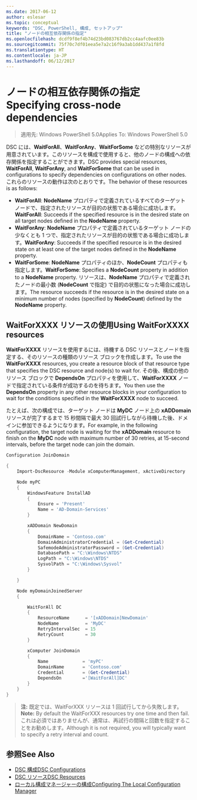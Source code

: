 ```yaml
---
ms.date: 2017-06-12
author: eslesar
ms.topic: conceptual
keywords: "DSC, PowerShell, 構成, セットアップ"
title: "ノードの相互依存関係の指定"
ms.openlocfilehash: dcdf9f8ef4b74d23bd083767db2cc4aafc0ee83b
ms.sourcegitcommit: 75f70c7df01eea5e7a2c16f9a3ab1dd437a1f8fd
ms.translationtype: HT
ms.contentlocale: ja-JP
ms.lasthandoff: 06/12/2017
---
```

# <a name="specifying-cross-node-dependencies"></a><span data-ttu-id="65851-103">ノードの相互依存関係の指定</span><span class="sxs-lookup"><span data-stu-id="65851-103">Specifying cross-node dependencies</span></span>

> <span data-ttu-id="65851-104">適用先: Windows PowerShell 5.0</span><span class="sxs-lookup"><span data-stu-id="65851-104">Applies To: Windows PowerShell 5.0</span></span>

<span data-ttu-id="65851-105">DSC には、**WaitForAll**、**WaitForAny**、**WaitForSome** などの特別なリソースが用意されています。このリソースを構成で使用すると、他のノードの構成への依存関係を指定することができます。</span><span class="sxs-lookup"><span data-stu-id="65851-105">DSC provides special resources, **WaitForAll**, **WaitForAny**, and **WaitForSome** that can be used in configurations to specify dependencies on configurations on other nodes.</span></span> <span data-ttu-id="65851-106">これらのリソースの動作は次のとおりです。</span><span class="sxs-lookup"><span data-stu-id="65851-106">The behavior of these resources is as follows:</span></span>

* <span data-ttu-id="65851-107">**WaitForAll**: **NodeName** プロパティで定義されているすべてのターゲット ノードで、指定されたリソースが目的の状態である場合に成功します。</span><span class="sxs-lookup"><span data-stu-id="65851-107">**WaitForAll**: Succeeds if the specified resource is in the desired state on all target nodes defined in the **NodeName** property.</span></span>
* <span data-ttu-id="65851-108">**WaitForAny**: **NodeName** プロパティで定義されているターゲット ノードの少なくとも 1 つで、指定されたリソースが目的の状態である場合に成功します。</span><span class="sxs-lookup"><span data-stu-id="65851-108">**WaitForAny**: Succeeds if the specified resource is in the desired state on at least one of the target nodes defined in the **NodeName** property.</span></span>
* <span data-ttu-id="65851-109">**WaitForSome**: **NodeName** プロパティのほか、**NodeCount** プロパティも指定します。</span><span class="sxs-lookup"><span data-stu-id="65851-109">**WaitForSome**: Specifies a **NodeCount** property in addition to a **NodeName** property.</span></span> <span data-ttu-id="65851-110">リソースは、**NodeName** プロパティで定義されたノードの最小数 (**NodeCount** で指定) で目的の状態になった場合に成功します。</span><span class="sxs-lookup"><span data-stu-id="65851-110">The resource succeeds if the resource is in the desired state on a minimum number of nodes (specified by **NodeCount**) defined by the **NodeName** property.</span></span> 

## <a name="using-waitforxxxx-resources"></a><span data-ttu-id="65851-111">WaitForXXXX リソースの使用</span><span class="sxs-lookup"><span data-stu-id="65851-111">Using WaitForXXXX resources</span></span>

<span data-ttu-id="65851-112">**WaitForXXXX** リソースを使用するには、待機する DSC リソースとノードを指定する、そのリソースの種類のリソース ブロックを作成します。</span><span class="sxs-lookup"><span data-stu-id="65851-112">To use the **WaitForXXXX** resources, you create a resource block of that resource type that specifies the DSC resource and node(s) to wait for.</span></span> <span data-ttu-id="65851-113">その後、構成の他のリソース ブロックで **DependsOn** プロパティを使用して、**WaitForXXXX** ノードで指定されている条件が成功するのを待ちます。</span><span class="sxs-lookup"><span data-stu-id="65851-113">You then use the **DependsOn** property in any other resource blocks in your configuration to wait for the conditions specified in the **WaitForXXXX** node to succeed.</span></span>

<span data-ttu-id="65851-114">たとえば、次の構成では、ターゲット ノードは **MyDC** ノード上の **xADDomain** リソースが完了するまで 15 秒間隔で最大 30 回試行しながら待機した後、ドメインに参加できるようになります。</span><span class="sxs-lookup"><span data-stu-id="65851-114">For example, in the following configuration, the target node is waiting for the **xADDomain** resource to finish on the **MyDC** node with maximum number of 30 retries, at 15-second intervals, before the target node can join the domain.</span></span>

```powershell
Configuration JoinDomain

{
    Import-DscResource -Module xComputerManagement, xActiveDirectory

    Node myPC
    {
        WindowsFeature InstallAD
        {
            Ensure = 'Present' 
            Name = 'AD-Domain-Services' 
        }

        xADDomain NewDomain 
        { 
            DomainName = 'Contoso.com'            
            DomainAdministratorCredential = (Get-Credential)
            SafemodeAdministratorPassword = (Get-Credential)
            DatabasePath = "C:\Windows\NTDS"
            LogPath = "C:\Windows\NTDS"
            SysvolPath = "C:\Windows\Sysvol"
        }

    }

    Node myDomainJoinedServer
    {

        WaitForAll DC
        {
            ResourceName      = '[xADDomain]NewDomain'
            NodeName          = 'MyDC'
            RetryIntervalSec  = 15
            RetryCount        = 30
        }

        xComputer JoinDomain
        {
            Name             = 'myPC'
            DomainName       = 'Contoso.com'
            Credential       = (Get-Credential)
            DependsOn        ='[WaitForAll]DC'
        }
    }
}
```

><span data-ttu-id="65851-115">**注:** 既定では、WaitForXXX リソースは 1 回試行してから失敗します。</span><span class="sxs-lookup"><span data-stu-id="65851-115">**Note:** By default the WaitForXXX resources try one time and then fail.</span></span> <span data-ttu-id="65851-116">これは必須ではありませんが、通常は、再試行の間隔と回数を指定することをお勧めします。</span><span class="sxs-lookup"><span data-stu-id="65851-116">Although it is not required, you will typically want to specify a retry interval and count.</span></span>

## <a name="see-also"></a><span data-ttu-id="65851-117">参照</span><span class="sxs-lookup"><span data-stu-id="65851-117">See Also</span></span>
* [<span data-ttu-id="65851-118">DSC 構成</span><span class="sxs-lookup"><span data-stu-id="65851-118">DSC Configurations</span></span>](configurations.md)
* [<span data-ttu-id="65851-119">DSC リソース</span><span class="sxs-lookup"><span data-stu-id="65851-119">DSC Resources</span></span>](resources.md)
* [<span data-ttu-id="65851-120">ローカル構成マネージャーの構成</span><span class="sxs-lookup"><span data-stu-id="65851-120">Configuring The Local Configuration Manager</span></span>](metaConfig.md)

